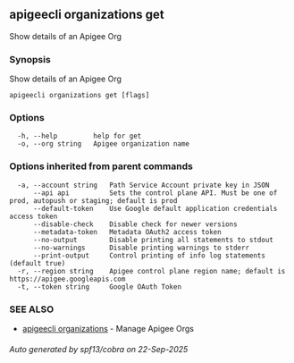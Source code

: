 ## apigeecli organizations get

Show details of an Apigee Org

### Synopsis

Show details of an Apigee Org

```
apigeecli organizations get [flags]
```

### Options

```
  -h, --help         help for get
  -o, --org string   Apigee organization name
```

### Options inherited from parent commands

```
  -a, --account string   Path Service Account private key in JSON
      --api api          Sets the control plane API. Must be one of prod, autopush or staging; default is prod
      --default-token    Use Google default application credentials access token
      --disable-check    Disable check for newer versions
      --metadata-token   Metadata OAuth2 access token
      --no-output        Disable printing all statements to stdout
      --no-warnings      Disable printing warnings to stderr
      --print-output     Control printing of info log statements (default true)
  -r, --region string    Apigee control plane region name; default is https://apigee.googleapis.com
  -t, --token string     Google OAuth Token
```

### SEE ALSO

* [apigeecli organizations](apigeecli_organizations.md)	 - Manage Apigee Orgs

###### Auto generated by spf13/cobra on 22-Sep-2025

